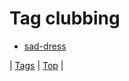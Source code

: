 <!--
title: Tag clubbing
date: 2020-06-28T15:26:59.366Z
tags:
-->
# Tag clubbing

 * [sad-dress](73352197302.md)

| [Tags](tags.md) | [Top](index.md) |
